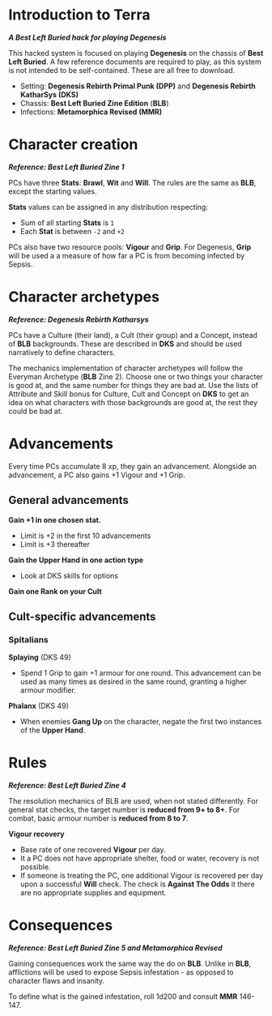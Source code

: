 # Introduction to Terra
***A Best Left Buried hack for playing Degenesis***

This hacked system is focused on playing **Degenesis** on the chassis of **Best Left Buried**. A few reference documents are required to play, as this system is not intended to be self-contained. These are all free to download.

- Setting: **Degenesis Rebirth Primal Punk (DPP)** and **Degenesis Rebirth KatharSys (DKS)**
- Chassis: **Best Left Buried Zine Edition** (**BLB**)
- Infections: **Metamorphica Revised (MMR)**

# Character creation
***Reference: Best Left Buried Zine 1***

PCs have three **Stats**: **Brawl**, **Wit** and **Will**. The rules are the same as **BLB**, except the starting values.

**Stats** values can be assigned in any distribution respecting:  
- Sum of all starting **Stats** is `1`
- Each **Stat** is between `-2` and `+2`

PCs also have two resource pools: **Vigour** and **Grip**. For Degenesis, **Grip** will be used a a measure of how far a PC is from becoming infected by Sepsis.

# Character archetypes
***Reference: Degenesis Rebirth Katharsys***

PCs have a Culture (their land), a Cult (their group) and a Concept, instead of **BLB** backgrounds. These are described in **DKS** and should be used narratively to define characters.

The mechanics implementation of character archetypes will follow the Everyman Archetype (**BLB** Zine 2). Choose one or two things your character is good at, and the same number for things they are bad at. Use the lists of Attribute and Skill bonus for Culture, Cult and Concept on **DKS** to get an idea on what characters with those backgrounds are good at, the rest they could be bad at.

# Advancements

Every time PCs accumulate 8 xp, they gain an advancement. Alongside an advancement, a PC also gains +1 Vigour and +1 Grip.

## General advancements

**Gain +1 in one chosen stat.**  
- Limit is +2 in the first 10 advancements
- Limit is +3 thereafter

**Gain the Upper Hand in one action type**
- Look at DKS skills for options 

**Gain one Rank on your Cult**
## Cult-specific advancements

### Spitalians

**Splaying** (DKS 49)
- Spend 1 Grip to gain +1 armour for one round. This advancement can be used as many times as desired in the same round, granting a higher armour modifier.

**Phalanx** (DKS 49)
- When enemies **Gang Up** on the character, negate the first two instances of the **Upper Hand**.
# Rules
***Reference: Best Left Buried Zine 4***

The resolution mechanics of BLB are used, when not stated differently. For general stat checks, the target number is **reduced from 9+ to 8+**. For combat, basic armour number is **reduced from 8 to 7**.

**Vigour recovery**
- Base rate of one recovered **Vigour** per day.
- It a PC does not have appropriate shelter, food or water, recovery is not possible.
- If someone is treating the PC, one additional Vigour is recovered per day upon a successful **Will** check. The check is **Against The Odds** it there are no appropriate supplies and equipment.

# Consequences
***Reference: Best Left Buried Zine 5 and Metamorphica Revised***

Gaining consequences work the same way the do on **BLB**. Unlike in **BLB**, afflictions will be used to expose Sepsis infestation - as opposed to character flaws and insanity.

To define what is the gained infestation, roll 1d200 and consult **MMR** 146-147. 





